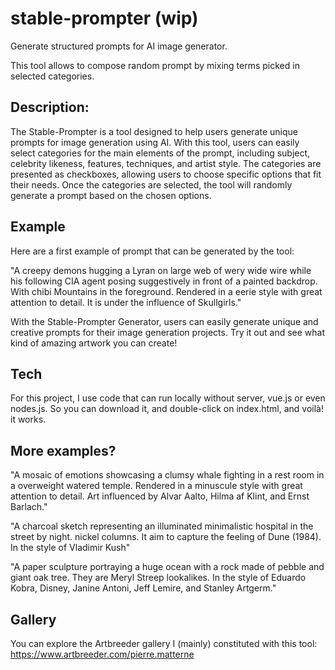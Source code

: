 # stable-prompter (wip)
Generate structured prompts for AI image generator. 

This tool allows to compose random prompt by mixing terms picked in selected categories.

## Description: 

The Stable-Prompter is a tool designed to help users generate unique prompts for image generation using AI. With this tool, users can easily select categories for the main elements of the prompt, including subject, celebrity likeness, features, techniques, and artist style. The categories are presented as checkboxes, allowing users to choose specific options that fit their needs. Once the categories are selected, the tool will randomly generate a prompt based on the chosen options.

## Example

Here are a first example of prompt that can be generated by the tool:

"A creepy demons hugging a Lyran on large web of wery wide wire while his following CIA agent posing suggestively in front of a painted backdrop. With chibi Mountains in the foreground. Rendered in a eerie style with great attention to detail. It is under the influence of Skullgirls."

With the Stable-Prompter Generator, users can easily generate unique and creative prompts for their image generation projects. Try it out and see what kind of amazing artwork you can create!

## Tech

For this project, I use code that can run locally without server, vue.js or even nodes.js. So you can download it, and double-click on index.html, and voilà! it works.

## More examples?

"A mosaic of emotions showcasing a clumsy whale fighting in a rest room in a overweight watered temple. Rendered in a minuscule style with great attention to detail. Art influenced by Alvar Aalto, Hilma af Klint, and Ernst Barlach."

"A charcoal sketch representing an illuminated minimalistic hospital in the street by night. nickel columns. It aim to capture the feeling of Dune (1984). In the style of Vladimir Kush"

"A paper sculpture portraying a huge ocean with a rock made of pebble and giant oak tree. They are Meryl Streep lookalikes. In the style of Eduardo Kobra, Disney, Janine Antoni, Jeff Lemire, and Stanley Artgerm."

## Gallery

You can explore the Artbreeder gallery I (mainly) constituted with this tool: https://www.artbreeder.com/pierre.matterne
